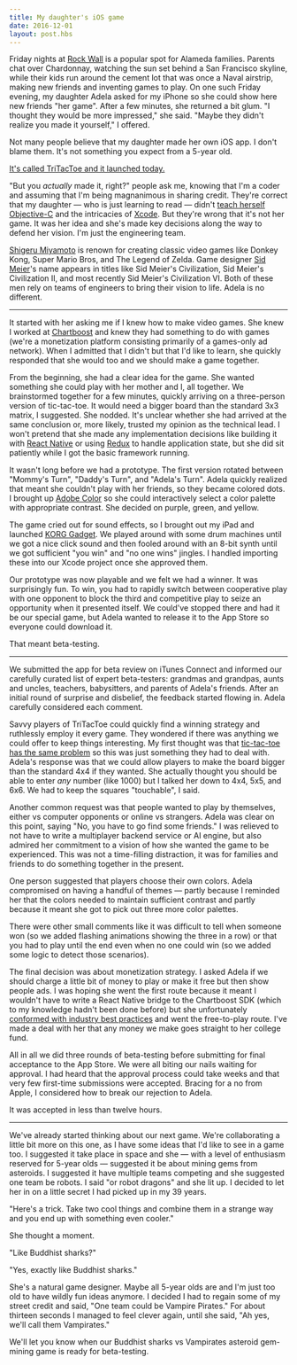 ```yaml
---
title: My daughter's iOS game
date: 2016-12-01
layout: post.hbs
---
```


Friday nights at [Rock Wall](http://www.rockwallwines.com/) is a popular spot for Alameda families. Parents chat over Chardonnay, watching the sun set behind a San Francisco skyline, while their kids run around the cement lot that was once a Naval airstrip, making new friends and inventing games to play. On one such Friday evening, my daughter Adela asked for my iPhone so she could show here new friends "her game". After a few minutes, she returned a bit glum. "I thought they would be more impressed," she said. "Maybe they didn't realize you made it yourself," I offered.

Not many people believe that my daughter made her own iOS app. I don't blame them. It's not something you expect from a 5-year old.

[It's called TriTacToe and it launched today.](https://itunes.apple.com/us/app/tritactoe/id1150863265?ls=1&mt=8)

"But you *actually* made it, right?" people ask me, knowing that I'm a coder and assuming that I'm being magnanimous in sharing credit. They're correct that my daughter — who is just learning to read — didn't [teach herself Objective-C](http://tryobjectivec.codeschool.com/) and the intricacies of [Xcode](https://developer.apple.com/xcode/). But they're wrong that it's not her game. It was her idea and she's made key decisions along the way to defend her vision. I'm just the engineering team.

[Shigeru Miyamoto](http://www.newyorker.com/magazine/2010/12/20/master-of-play) is renown for creating classic video games like Donkey Kong, Super Mario Bros, and The Legend of Zelda. Game designer [Sid Meier](http://www.firaxis.com/?/about#legacy-2)'s name appears in titles like Sid Meier's Civilization, Sid Meier's Civilization II, and most recently Sid Meier's Civilization VI. Both of these men rely on teams of engineers to bring their vision to life. Adela is no different.

---

It started with her asking me if I knew how to make video games. She knew I worked at [Chartboost](https://www.chartboost.com/) and knew they had something to do with games (we're a monetization platform consisting primarily of a games-only ad network). When I admitted that I didn't but that I'd like to learn, she quickly responded that she would too and we should make a game together.

From the beginning, she had a clear idea for the game. She wanted something she could play with her mother and I, all together. We brainstormed together for a few minutes, quickly arriving on a three-person version of tic-tac-toe. It would need a bigger board than the standard 3x3 matrix, I suggested. She nodded. It's unclear whether she had arrived at the same conclusion or, more likely, trusted my opinion as the technical lead. I won't pretend that she made any implementation decisions like building it with [React Native](https://facebook.github.io/react-native/) or using [Redux](http://redux.js.org/) to handle application state, but she did sit patiently while I got the basic framework running.

It wasn't long before we had a prototype. The first version rotated between "Mommy's Turn", "Daddy's Turn", and "Adela's Turn". Adela quickly realized that meant she couldn't play with her friends, so they became colored dots. I brought up [Adobe Color](https://color.adobe.com/create/color-wheel/) so she could interactively select a color palette with appropriate contrast. She decided on purple, green, and yellow.

The game cried out for sound effects, so I brought out my iPad and launched [KORG Gadget](http://www.korg.com/us/products/software/korg_gadget/). We played around with some drum machines until we got a nice click sound and then fooled around with an 8-bit synth until we got sufficient "you win" and "no one wins" jingles. I handled importing these into our Xcode project once she approved them.

Our prototype was now playable and we felt we had a winner. It was surprisingly fun. To win, you had to rapidly switch between cooperative play with one opponent to block the third and competitive play to seize an opportunity when it presented itself. We could've stopped there and had it be our special game, but Adela wanted to release it to the App Store so everyone could download it.

That meant beta-testing.

---

We submitted the app for beta review on iTunes Connect and informed our carefully curated list of expert beta-testers: grandmas and grandpas, aunts and uncles, teachers, babysitters, and parents of Adela's friends. After an initial round of surprise and disbelief, the feedback started flowing in. Adela carefully considered each comment.

Savvy players of TriTacToe could quickly find a winning strategy and ruthlessly employ it every game. They wondered if there was anything we could offer to keep things interesting. My first thought was that [tic-tac-toe has the same problem](http://blog.ostermiller.org/tic-tac-toe-strategy) so this was just something they had to deal with. Adela's response was that we could allow players to make the board bigger than the standard 4x4 if they wanted. She actually thought you should be able to enter *any* number (like 1000) but I talked her down to 4x4, 5x5, and 6x6. We had to keep the squares "touchable", I said.

Another common request was that people wanted to play by themselves, either vs computer opponents or online vs strangers. Adela was clear on this point, saying "No, you have to go find some friends." I was relieved to not have to write a multiplayer backend service or AI engine, but also admired her commitment to a vision of how she wanted the game to be experienced. This was not a time-filling distraction, it was for families and friends to do something together in the present.

One person suggested that players choose their own colors. Adela compromised on having a handful of themes — partly because I reminded her that the colors needed to maintain sufficient contrast and partly because it meant she got to pick out three more color palettes.

There were other small comments like it was difficult to tell when someone won (so we added flashing animations showing the three in a row) or that you had to play until the end even when no one could win (so we added some logic to detect those scenarios).

The final decision was about monetization strategy. I asked Adela if we should charge a little bit of money to play or make it free but then show people ads. I was hoping she went the first route because it meant I wouldn't have to write a React Native bridge to the Chartboost SDK (which to my knowledge hadn't been done before) but she unfortunately [conformed with industry best practices](http://savvyapps.com/blog/how-do-free-apps-make-money) and went the free-to-play route. I've made a deal with her that any money we make goes straight to her college fund.

All in all we did three rounds of beta-testing before submitting for final acceptance to the App Store. We were all biting our nails waiting for approval. I had heard that the approval process could take weeks and that very few first-time submissions were accepted. Bracing for a no from Apple, I considered how to break our rejection to Adela.

It was accepted in less than twelve hours.

---

We've already started thinking about our next game. We're collaborating a little bit more on this one, as I have some ideas that I'd like to see in a game too. I suggested it take place in space and she — with a level of enthusiasm reserved for 5-year olds — suggested it be about mining gems from asteroids. I suggested it have multiple teams competing and she suggested one team be robots. I said "or robot dragons" and she lit up. I decided to let her in on a little secret I had picked up in my 39 years.

"Here's a trick. Take two cool things and combine them in a strange way and you end up with something even cooler."

She thought a moment.

"Like Buddhist sharks?"

"Yes, exactly like Buddhist sharks."

She's a natural game designer. Maybe all 5-year olds are and I'm just too old to have wildly fun ideas anymore. I decided I had to regain some of my street credit and said, "One team could be Vampire Pirates." For about thirteen seconds I managed to feel clever again, until she said, "Ah yes, we'll call them Vampirates."

We'll let you know when our Buddhist sharks vs Vampirates asteroid gem-mining game is ready for beta-testing.
